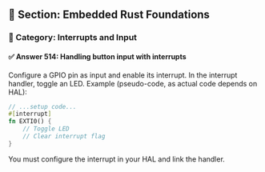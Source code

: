 ## 📘 Section: Embedded Rust Foundations  
### 🔹 Category: Interrupts and Input  
#### ✅ Answer 514: Handling button input with interrupts

Configure a GPIO pin as input and enable its interrupt. In the interrupt handler, toggle an LED. Example (pseudo-code, as actual code depends on HAL):

```rust
// ...setup code...
#[interrupt]
fn EXTI0() {
    // Toggle LED
    // Clear interrupt flag
}
```

You must configure the interrupt in your HAL and link the handler.
